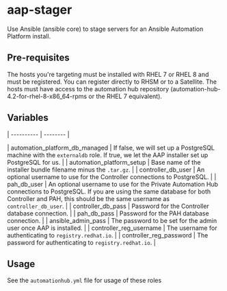 # aap-stager
Use Ansible (ansible core) to stage servers for an Ansible Automation Platform install.

## Pre-requisites
The hosts you're targeting must be installed with RHEL 7 or RHEL 8 and must be
registered. You can register directly to RHSM or to a Satellite. The hosts
must have access to the automation hub repository
(automation-hub-4.2-for-rhel-8-x86_64-rpms or the RHEL 7 equivalent).

## Variables

| ---------- | -------- |

| automation_platform_db_managed | If false, we will set up a PostgreSQL machine with the `externaldb` role. If true, we let the AAP installer set up PostgreSQL for us. |
| automation_platform_setup | Base name of the installer bundle filename minus the `.tar.gz`. |
| controller_db_user | An optional username to use for the Controller connections to PostgreSQL. |
| pah_db_user | An optional username to use for the Private Automation Hub connections to PostgreSQL. If you are using the same database for both Controller and PAH, this should be the same username as `controller_db_user`. |
| controller_db_pass | Password for the Controller database connection. |
| pah_db_pass | Password for the PAH database connection. |
| ansible_admin_pass | The password to be set for the admin user once AAP is installed. |
| controller_reg_username | The username for authenticating to `registry.redhat.io`. |
| controller_reg_password | The password for authenticating to `registry.redhat.io`. |

## Usage
See the `automationhub.yml` file for usage of these roles
